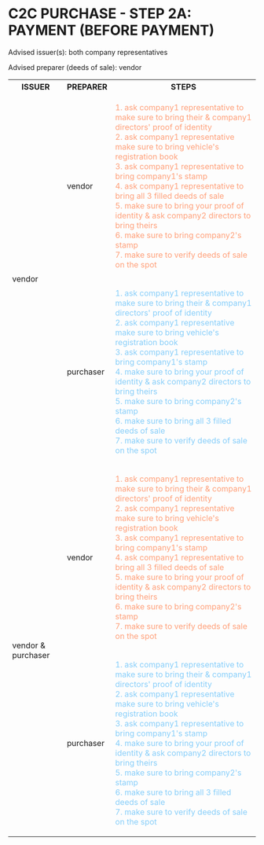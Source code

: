 # C2C PURCHASE - STEP 2A: PAYMENT (BEFORE PAYMENT)

Advised issuer(s): both company representatives

Advised preparer (deeds of sale): vendor

<table>
  <tr>
    <th>ISSUER</th>
    <th>PREPARER</th>
    <th>STEPS</th>
  </tr>

  <tr>
    <!-- ISSUER: vendor -->
    <!-- PREPARER: vendor -->
    <td rowspan="2">vendor</td>
    <td>vendor</td>
    <td style="color: lightsalmon;">
      <ol style="padding: 0; list-style-position: inside;">
        <li>ask company1 representative to make sure to bring their & company1 directors' proof of identity</li>
        <li>ask company1 representative make sure to bring vehicle's registration book</li>
        <li>ask company1 representative to bring company1's stamp</li>
        <li>ask company1 representative to bring all 3 filled deeds of sale</li>
        <li>make sure to bring your proof of identity & ask company2 directors to bring theirs</li>
        <li>make sure to bring company2's stamp</li>
        <li>make sure to verify deeds of sale on the spot</li>
      </ol>
    </td>
  </tr>
  <tr>
    <!-- ISSUER: vendor -->
    <!-- PREPARER: purchaser -->
    <td>purchaser</td>
    <td style="color: lightskyblue;">
      <ol style="padding: 0; list-style-position: inside;">
        <li>ask company1 representative to make sure to bring their & company1 directors' proof of identity</li>
        <li>ask company1 representative make sure to bring vehicle's registration book</li>
        <li>ask company1 representative to bring company1's stamp</li>
        <li>make sure to bring your proof of identity & ask company2 directors to bring theirs</li>
        <li>make sure to bring company2's stamp</li>
        <li>make sure to bring all 3 filled deeds of sale</li>
        <li>make sure to verify deeds of sale on the spot</li>
      </ol>
    </td>
  </tr>

  <tr>
    <!-- ISSUER: vendor & purchaser -->
    <!-- PREPARER: vendor -->
    <td rowspan="2">vendor & purchaser</td>
    <td>vendor</td>
    <td style="color: lightsalmon;">
      <ol style="padding: 0; list-style-position: inside;">
        <li>ask company1 representative to make sure to bring their & company1 directors' proof of identity</li>
        <li>ask company1 representative make sure to bring vehicle's registration book</li>
        <li>ask company1 representative to bring company1's stamp</li>
        <li>ask company1 representative to bring all 3 filled deeds of sale</li>
        <li>make sure to bring your proof of identity & ask company2 directors to bring theirs</li>
        <li>make sure to bring company2's stamp</li>
        <li>make sure to verify deeds of sale on the spot</li>
      </ol>
    </td>
  </tr>
  <tr>
    <!-- ISSUER: vendor & purchaser -->
    <!-- PREPARER: purchaser -->
    <td>purchaser</td>
    <td style="color: lightskyblue;">
      <ol style="padding: 0; list-style-position: inside;">
        <li>ask company1 representative to make sure to bring their & company1 directors' proof of identity</li>
        <li>ask company1 representative make sure to bring vehicle's registration book</li>
        <li>ask company1 representative to bring company1's stamp</li>
        <li>make sure to bring your proof of identity & ask company2 directors to bring theirs</li>
        <li>make sure to bring company2's stamp</li>
        <li>make sure to bring all 3 filled deeds of sale</li>
        <li>make sure to verify deeds of sale on the spot</li>
      </ol>
    </td>
  </tr>
</table>
